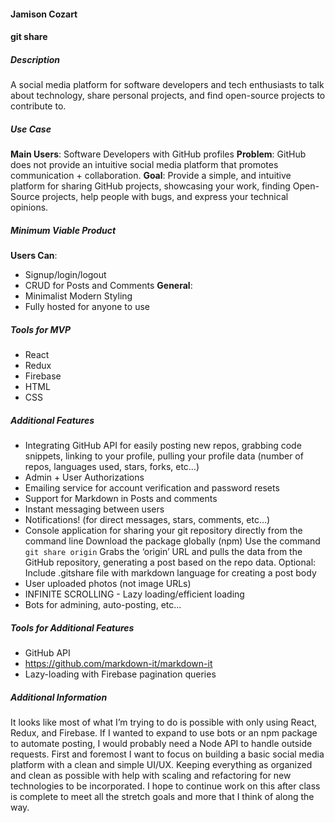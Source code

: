 #### Jamison Cozart

#### git share

##### Description
A social media platform for software developers and tech enthusiasts to talk about technology, share personal projects, and find open-source projects to contribute to.

##### Use Case
**Main Users**: Software Developers with GitHub profiles
**Problem**: GitHub does not provide an intuitive social media platform that promotes communication + collaboration.
**Goal**: Provide a simple, and intuitive platform for sharing GitHub projects, showcasing your work, finding Open-Source projects, help people with bugs, and express your technical opinions.

##### Minimum Viable Product
**Users Can**:
 * Signup/login/logout
 * CRUD for Posts and Comments
**General**:
 * Minimalist Modern Styling
 * Fully hosted for anyone to use

##### Tools for MVP
 * React
 * Redux
 * Firebase
 * HTML
 * CSS

##### Additional Features
 * Integrating GitHub API for easily posting new repos, grabbing code snippets, linking to your profile, pulling your profile data (number of repos, languages used, stars, forks, etc…)
 * Admin + User Authorizations
 * Emailing service for account verification and password resets
 * Support for Markdown in Posts and comments
 * Instant messaging between users
 * Notifications! (for direct messages, stars, comments, etc…)
 * Console application for sharing your git repository directly from the command line
Download the package globally (npm)
Use the command `git share origin`
Grabs the ‘origin’ URL and pulls the data from the GitHub repository, generating a post based on the repo data.
Optional: Include .gitshare file with markdown language for creating a post body
 * User uploaded photos (not image URLs)
 * INFINITE SCROLLING - Lazy loading/efficient loading
 * Bots for admining, auto-posting, etc...

##### Tools for Additional Features
 * GitHub API
 * https://github.com/markdown-it/markdown-it
 * Lazy-loading with Firebase pagination queries

##### Additional Information
It looks like most of what I’m trying to do is possible with only using React, Redux, and Firebase. If I wanted to expand to use bots or an npm package to automate posting, I would probably need a Node API to handle outside requests. First and foremost I want to focus on building a basic social media platform with a clean and simple UI/UX. Keeping everything as organized and clean as possible with help with scaling and refactoring for new technologies to be incorporated. I hope to continue work on this after class is complete to meet all the stretch goals and more that I think of along the way.

